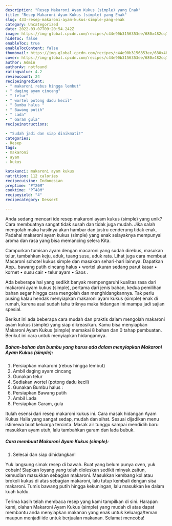 ```yaml
---
description: "Resep Makaroni Ayam Kukus (simple) yang Enak"
title: "Resep Makaroni Ayam Kukus (simple) yang Enak"
slug: 433-resep-makaroni-ayam-kukus-simple-yang-enak
category: Uncategorized
date: 2022-03-07T09:20:54.242Z
image: https://img-global.cpcdn.com/recipes/c44e90b3156353ee/680x482cq70/makaroni-ayam-kukus-simple-foto-resep-utama.jpg
hideToc: false
enableToc: true
enableTocContent: false
thumbnail: https://img-global.cpcdn.com/recipes/c44e90b3156353ee/680x482cq70/makaroni-ayam-kukus-simple-foto-resep-utama.jpg
cover: https://img-global.cpcdn.com/recipes/c44e90b3156353ee/680x482cq70/makaroni-ayam-kukus-simple-foto-resep-utama.jpg
author: Admin
authorAv: notfound
ratingvalue: 4.2
reviewcount: 24
recipeingredient:
- " makaroni rebus hingga lembut"
- " daging ayam cincang"
- " telur"
- " wortel potong dadu kecil"
- " Bumbu halus "
- " Bawang putih"
- " Lada"
- " Garam gula"
recipeinstructions:

- "Sudah jadi dan siap dinikmati!"
categories:
- Resep
tags:
- makaroni
- ayam
- kukus

katakunci: makaroni ayam kukus 
nutrition: 112 calories
recipecuisine: Indonesian
preptime: "PT20M"
cooktime: "PT48M"
recipeyield: "4"
recipecategory: Dessert

---
```





Anda sedang mencari ide resep makaroni ayam kukus (simple) yang unik? Cara membuatnya sangat tidak susah dan tidak juga mudah. Jika salah mengolah maka hasilnya akan hambar dan justru cenderung tidak enak. Padahal makaroni ayam kukus (simple) yang enak selayaknya mempunyai aroma dan rasa yang bisa memancing selera Kita.





Campurkan tumisan ayam dengan macaroni yang sudah direbus, masukan telur, tambahkan keju, aduk, tuang susu, aduk rata. Lihat juga cara membuat Macaroni schotel kukus simple dan masakan sehari-hari lainnya. Dapatkan App.. bawang putih cincang halus • wortel ukuran sedang parut kasar • kornet • susu cair • telur ayam • Saos .

Ada beberapa hal yang sedikit banyak mempengaruhi kualitas rasa dari makaroni ayam kukus (simple), pertama dari jenis bahan, kedua pemilihan bahan segar hingga cara mengolah dan menghidangkannya. Tak perlu pusing kalau hendak menyiapkan makaroni ayam kukus (simple) enak di rumah, karena asal sudah tahu triknya maka hidangan ini mampu jadi sajian spesial.






Berikut ini ada beberapa cara mudah dan praktis dalam mengolah makaroni ayam kukus (simple) yang siap dikreasikan. Kamu bisa menyiapkan Makaroni Ayam Kukus (simple) memakai 8 bahan dan 0 tahap pembuatan. Berikut ini cara untuk menyiapkan hidangannya.

<!--inarticleads1-->

##### Bahan-bahan dan bumbu yang harus ada dalam menyiapkan Makaroni Ayam Kukus (simple):

1. Persiapkan  makaroni (rebus hingga lembut)
1. Ambil  daging ayam cincang
1. Gunakan  telur
1. Sediakan  wortel (potong dadu kecil)
1. Gunakan  Bumbu halus :
1. Persiapkan  Bawang putih
1. Ambil  Lada
1. Persiapkan  Garam, gula


Itulah esensi dari resep makaroni kukus ini. Cara masak hidangan Ayam Kukus Halia yang sangat sedap, mudah dan sihat. Sesuai dijadikan menu istimewa buat keluarga tercinta. Masak air tunggu sampai mendidih baru masukkan ayam utuh, lalu tambahkan garam dan lada bubuk. 

<!--inarticleads2-->

##### Cara membuat Makaroni Ayam Kukus (simple):


1. Selesai dan siap dihidangkan!

Yuk langsung simak resep di bawah. Buat yang belum punya oven, yuk cobain! Siapkan loyang yang telah dioleskan sedikit minyak zaitun, kemudian masukkan sebagian makaroni. Masukkan kembang kol atau brokoli kukus di atas sebagian makaroni, lalu tutup kembali dengan sisa makaroni. Tumis bawang putih hingga kekuningan, lalu masukkan ke dalam kuah kaldu. 

Terima kasih telah membaca resep yang kami tampilkan di sini. Harapan kami, olahan Makaroni Ayam Kukus (simple) yang mudah di atas dapat membantu anda menyiapkan makanan yang enak untuk keluarga/teman maupun menjadi ide untuk berjualan makanan. Selamat mencoba!
